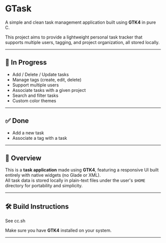 # GTask

A simple and clean task management application built using **GTK4** in pure C.

This project aims to provide a lightweight personal task tracker that supports multiple users, tagging, and project organization, all stored locally.

---

## 🚧 In Progress

- Add / Delete / Update tasks  
- Manage tags (create, edit, delete)  
- Support multiple users  
- Associate tasks with a given project  
- Search and filter tasks  
- Custom color themes  

---

## ✅ Done

- Add a new task  
- Associate a tag with a task  

---

## 🧩 Overview

This is a **task application** made using **GTK4**, featuring a responsive UI built entirely with native widgets (no Glade or XML).  
All task data is stored locally in plain-text files under the user's `$HOME` directory for portability and simplicity.

---

## 🛠️ Build Instructions

See cc.sh

Make sure you have **GTK4** installed on your system.

---


